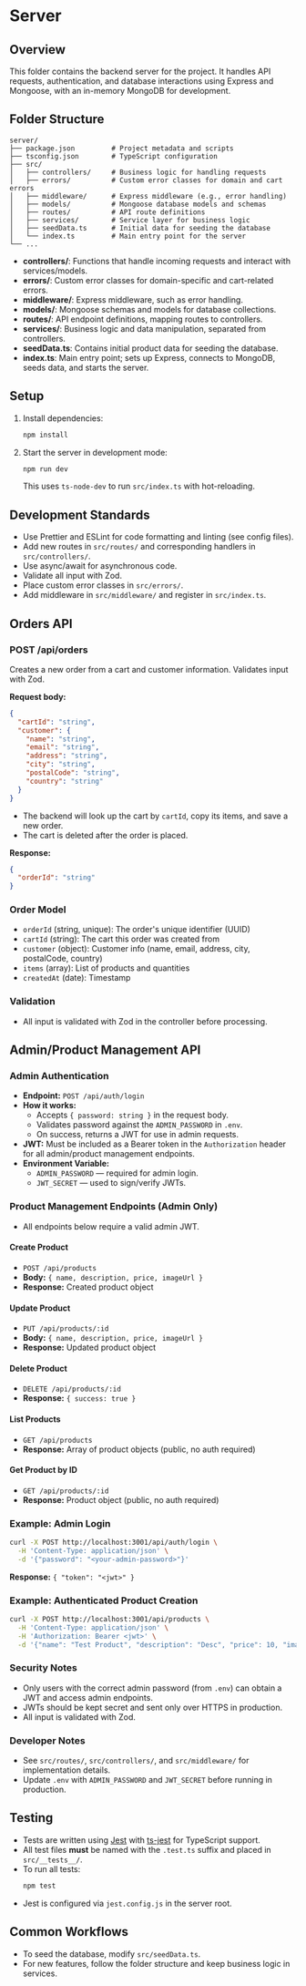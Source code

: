 # Server

## Overview

This folder contains the backend server for the project. It handles API requests, authentication, and database interactions using Express and Mongoose, with an in-memory MongoDB for development.

## Folder Structure

```
server/
├── package.json         # Project metadata and scripts
├── tsconfig.json        # TypeScript configuration
├── src/
│   ├── controllers/     # Business logic for handling requests
│   ├── errors/          # Custom error classes for domain and cart errors
│   ├── middleware/      # Express middleware (e.g., error handling)
│   ├── models/          # Mongoose database models and schemas
│   ├── routes/          # API route definitions
│   ├── services/        # Service layer for business logic
│   ├── seedData.ts      # Initial data for seeding the database
│   └── index.ts         # Main entry point for the server
└── ...
```

- **controllers/**: Functions that handle incoming requests and interact with services/models.
- **errors/**: Custom error classes for domain-specific and cart-related errors.
- **middleware/**: Express middleware, such as error handling.
- **models/**: Mongoose schemas and models for database collections.
- **routes/**: API endpoint definitions, mapping routes to controllers.
- **services/**: Business logic and data manipulation, separated from controllers.
- **seedData.ts**: Contains initial product data for seeding the database.
- **index.ts**: Main entry point; sets up Express, connects to MongoDB, seeds data, and starts the server.

## Setup

1. Install dependencies:
   ```sh
   npm install
   ```
2. Start the server in development mode:
   ```sh
   npm run dev
   ```
   This uses `ts-node-dev` to run `src/index.ts` with hot-reloading.

## Development Standards

- Use Prettier and ESLint for code formatting and linting (see config files).
- Add new routes in `src/routes/` and corresponding handlers in `src/controllers/`.
- Use async/await for asynchronous code.
- Validate all input with Zod.
- Place custom error classes in `src/errors/`.
- Add middleware in `src/middleware/` and register in `src/index.ts`.

## Orders API

### POST /api/orders

Creates a new order from a cart and customer information. Validates input with Zod.

**Request body:**
```json
{
  "cartId": "string",
  "customer": {
    "name": "string",
    "email": "string",
    "address": "string",
    "city": "string",
    "postalCode": "string",
    "country": "string"
  }
}
```

- The backend will look up the cart by `cartId`, copy its items, and save a new order.
- The cart is deleted after the order is placed.

**Response:**
```json
{
  "orderId": "string"
}
```

### Order Model
- `orderId` (string, unique): The order's unique identifier (UUID)
- `cartId` (string): The cart this order was created from
- `customer` (object): Customer info (name, email, address, city, postalCode, country)
- `items` (array): List of products and quantities
- `createdAt` (date): Timestamp

### Validation
- All input is validated with Zod in the controller before processing.

## Admin/Product Management API

### Admin Authentication
- **Endpoint:** `POST /api/auth/login`
- **How it works:**
  - Accepts `{ password: string }` in the request body.
  - Validates password against the `ADMIN_PASSWORD` in `.env`.
  - On success, returns a JWT for use in admin requests.
- **JWT:** Must be included as a Bearer token in the `Authorization` header for all admin/product management endpoints.
- **Environment Variable:**
  - `ADMIN_PASSWORD` — required for admin login.
  - `JWT_SECRET` — used to sign/verify JWTs.

### Product Management Endpoints (Admin Only)
- All endpoints below require a valid admin JWT.

#### Create Product
- `POST /api/products`
- **Body:** `{ name, description, price, imageUrl }`
- **Response:** Created product object

#### Update Product
- `PUT /api/products/:id`
- **Body:** `{ name, description, price, imageUrl }`
- **Response:** Updated product object

#### Delete Product
- `DELETE /api/products/:id`
- **Response:** `{ success: true }`

#### List Products
- `GET /api/products`
- **Response:** Array of product objects (public, no auth required)

#### Get Product by ID
- `GET /api/products/:id`
- **Response:** Product object (public, no auth required)

### Example: Admin Login
```sh
curl -X POST http://localhost:3001/api/auth/login \
  -H 'Content-Type: application/json' \
  -d '{"password": "<your-admin-password>"}'
```
**Response:** `{ "token": "<jwt>" }`

### Example: Authenticated Product Creation
```sh
curl -X POST http://localhost:3001/api/products \
  -H 'Content-Type: application/json' \
  -H 'Authorization: Bearer <jwt>' \
  -d '{"name": "Test Product", "description": "Desc", "price": 10, "imageUrl": "..."}'
```

### Security Notes
- Only users with the correct admin password (from `.env`) can obtain a JWT and access admin endpoints.
- JWTs should be kept secret and sent only over HTTPS in production.
- All input is validated with Zod.

### Developer Notes
- See `src/routes/`, `src/controllers/`, and `src/middleware/` for implementation details.
- Update `.env` with `ADMIN_PASSWORD` and `JWT_SECRET` before running in production.

## Testing

- Tests are written using [Jest](https://jestjs.io/) with [ts-jest](https://kulshekhar.github.io/ts-jest/) for TypeScript support.
- All test files **must** be named with the `.test.ts` suffix and placed in `src/__tests__/`.
- To run all tests:
  ```sh
  npm test
  ```
- Jest is configured via `jest.config.js` in the server root.

## Common Workflows

- To seed the database, modify `src/seedData.ts`.
- For new features, follow the folder structure and keep business logic in services.
